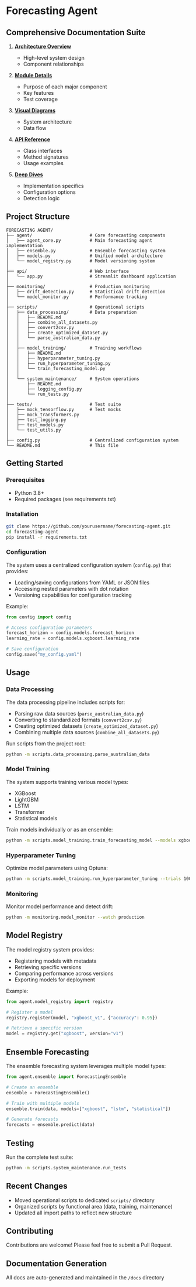 # Forecasting Agent

## Comprehensive Documentation Suite

1. **[Architecture Overview](docs/ARCHITECTURE.md)**
   - High-level system design
   - Component relationships

2. **[Module Details](docs/MODULES.md)**
   - Purpose of each major component
   - Key features
   - Test coverage

3. **[Visual Diagrams](docs/ARCHITECTURE_DIAGRAMS.md)**
   - System architecture
   - Data flow

4. **[API Reference](docs/API_REFERENCE.md)**
   - Class interfaces
   - Method signatures
   - Usage examples

5. **[Deep Dives](docs/MODEL_MONITOR_DETAILS.md)**
   - Implementation specifics
   - Configuration options
   - Detection logic

## Project Structure
```
FORECASTING AGENT/
├── agent/                      # Core forecasting components
│   ├── agent_core.py           # Main forecasting agent implementation
│   ├── ensemble.py             # Ensemble forecasting system
│   ├── models.py               # Unified model architecture
│   └── model_registry.py       # Model versioning system
│
├── api/                        # Web interface
│   └── app.py                  # Streamlit dashboard application
│
├── monitoring/                 # Production monitoring
│   ├── drift_detection.py      # Statistical drift detection
│   └── model_monitor.py        # Performance tracking
│
├── scripts/                    # Operational scripts
│   ├── data_processing/        # Data preparation
│   │   ├── README.md
│   │   ├── combine_all_datasets.py
│   │   ├── convert2csv.py
│   │   ├── create_optimized_dataset.py
│   │   └── parse_australian_data.py
│   │
│   ├── model_training/         # Training workflows
│   │   ├── README.md
│   │   ├── hyperparameter_tuning.py
│   │   ├── run_hyperparameter_tuning.py
│   │   └── train_forecasting_model.py
│   │
│   └── system_maintenance/     # System operations
│       ├── README.md
│       ├── logging_config.py
│       └── run_tests.py
│
├── tests/                      # Test suite
│   ├── mock_tensorflow.py      # Test mocks
│   ├── mock_transformers.py
│   ├── test_logging.py
│   ├── test_models.py
│   └── test_utils.py
│
├── config.py                   # Centralized configuration system
└── README.md                   # This file
```

## Getting Started

### Prerequisites
- Python 3.8+
- Required packages (see requirements.txt)

### Installation
```bash
git clone https://github.com/yourusername/forecasting-agent.git
cd forecasting-agent
pip install -r requirements.txt
```

### Configuration
The system uses a centralized configuration system (`config.py`) that provides:
- Loading/saving configurations from YAML or JSON files
- Accessing nested parameters with dot notation
- Versioning capabilities for configuration tracking

Example:
```python
from config import config

# Access configuration parameters
forecast_horizon = config.models.forecast_horizon
learning_rate = config.models.xgboost.learning_rate

# Save configuration
config.save("my_config.yaml")
```

## Usage

### Data Processing
The data processing pipeline includes scripts for:
- Parsing raw data sources (`parse_australian_data.py`)
- Converting to standardized formats (`convert2csv.py`)
- Creating optimized datasets (`create_optimized_dataset.py`)
- Combining multiple data sources (`combine_all_datasets.py`)

Run scripts from the project root:
```bash
python -m scripts.data_processing.parse_australian_data
```

### Model Training
The system supports training various model types:
- XGBoost
- LightGBM
- LSTM
- Transformer
- Statistical models

Train models individually or as an ensemble:
```bash
python -m scripts.model_training.train_forecasting_model --models xgboost,lstm
```

### Hyperparameter Tuning
Optimize model parameters using Optuna:
```bash
python -m scripts.model_training.run_hyperparameter_tuning --trials 100
```

### Monitoring
Monitor model performance and detect drift:
```bash
python -m monitoring.model_monitor --watch production
```

## Model Registry
The model registry system provides:
- Registering models with metadata
- Retrieving specific versions
- Comparing performance across versions
- Exporting models for deployment

Example:
```python
from agent.model_registry import registry

# Register a model
registry.register(model, "xgboost_v1", {"accuracy": 0.95})

# Retrieve a specific version
model = registry.get("xgboost", version="v1")
```

## Ensemble Forecasting
The ensemble forecasting system leverages multiple model types:
```python
from agent.ensemble import ForecastingEnsemble

# Create an ensemble
ensemble = ForecastingEnsemble()

# Train with multiple models
ensemble.train(data, models=["xgboost", "lstm", "statistical"])

# Generate forecasts
forecasts = ensemble.predict(data)
```

## Testing
Run the complete test suite:
```bash
python -m scripts.system_maintenance.run_tests
```

## Recent Changes
- Moved operational scripts to dedicated `scripts/` directory
- Organized scripts by functional area (data, training, maintenance)
- Updated all import paths to reflect new structure

## Contributing
Contributions are welcome! Please feel free to submit a Pull Request.

## Documentation Generation
All docs are auto-generated and maintained in the `/docs` directory